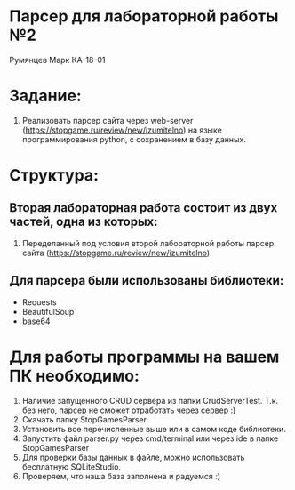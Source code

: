 # Парсер для лабораторной работы №2 
Румянцев Марк КА-18-01

# Задание:
1. Реализовать парсер сайта через web-server (https://stopgame.ru/review/new/izumitelno) на языке программирования python, с сохранением в базу данных.

# Структура:

## Вторая лабораторная работа состоит из двух частей, одна из которых:
1. Переделанный под условия второй лабораторной работы парсер сайта (https://stopgame.ru/review/new/izumitelno).
## Для парсера были использованы библиотеки:
   - Requests
   - BeautifulSoup
   - base64

# Для работы программы на вашем ПК необходимо:
1. Наличие запущенного CRUD сервера из папки CrudServerTest. Т.к. без него, парсер не сможет отработать через сервер :)
2. Скачать папку StopGamesParser
3. Установить все перечисленные выше или в самом коде библиотеки.
4. Запустить файл parser.py через cmd/terminal или через ide в папке StopGamesParser
5. Для проверки базы данных в файле, можно использовать бесплатную SQLiteStudio.
6. Проверяем, что наша база заполнена и радуемся :)

